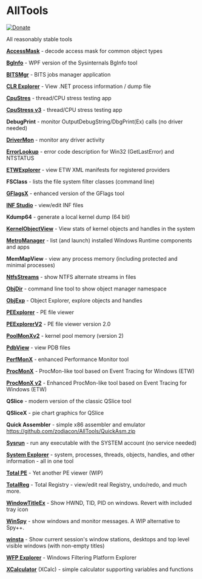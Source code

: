 # AllTools

[![Donate](https://img.shields.io/badge/Donate-PayPal-green.svg)](https://www.paypal.me/pavelyosifovich)

All reasonably stable tools

**[AccessMask](https://github.com/zodiacon/AccessMask)** - decode access mask for common object types

**[BgInfo](https://github.com/zodiacon/BgInfo)** - WPF version of the Sysinternals BgInfo tool

**[BITSMgr](https://github.com/zodiacon/BITSManager)** - BITS jobs manager application

**[CLR Explorer](https://github.com/zodiacon/CLRExplorer)** - View .NET process information / dump file

**[CpuStres](https://github.com/zodiacon/CPUStress)** - thread/CPU stress testing app

**[CpuStress v3](https://github.com/zodiacon/CPUStress)** - thread/CPU stress testing app

**DebugPrint** - monitor OutputDebugString/DbgPrint(Ex) calls (no driver needed)

**[DriverMon](https://github.com/zodiacon/DriverMon)** - monitor any driver activity

**[ErrorLookup](https://github.com/zodiacon/ErrorLookup)** - error code description for Win32 (GetLastError) and NTSTATUS

**[ETWExplorer](https://github.com/zodiacon/EtwExplorer)** - view ETW XML manifests for registered providers

**FSClass** - lists the file system filter classes (command line)

**[GFlagsX](https://github.com/zodiacon/GflagsX)** - enhanced version of the GFlags tool

**[INF Studio](https://github.com/zodiacon/InfStudio)** - view/edit INF files

**Kdump64** - generate a local kernel dump (64 bit)

**[KernelObjectView](https://github.com/zodiacon/KernelObjectView)** - View stats of kernel objects and handles in the system

**[MetroManager](https://github.com/zodiacon/MetroManager)** - list (and launch) installed Windows Runtime components and apps

**MemMapView** - view any process memory (including protected and minimal processes)

**[NtfsStreams](https://github.com/zodiacon/NtfsStreams)** - show NTFS alternate streams in files

**[ObjDir](https://github.com/zodiacon/ObjDir)** - command line tool to show object manager namespace

**[ObjExp](https://github.com/zodiacon/ObjectExplorer)** - Object Explorer, explore objects and handles

**[PEExplorer](https://github.com/zodiacon/PEExplorer)** - PE file viewer

**[PEExplorerV2](https://github.com/zodiacon/PEExplorerV2)** - PE file viewer version 2.0

**[PoolMonXv2](https://github.com/zodiacon/PoolMonXv2)** - kernel pool memory (version 2)

**[PdbView](https://github.com/zodiacon/PdbView)** - view PDB files

**[PerfMonX](https://github.com/zodiacon/PerfMonX)** - enhanced Performance Monitor tool

**[ProcMonX](https://github.com/zodiacon/ProcMonX)** - ProcMon-like tool based on Event Tracing for Windows (ETW)

**[ProcMonX v2](https://github.com/zodiacon/ProcMonXv2)** - Enhanced ProcMon-like tool based on Event Tracing for Windows (ETW)

**QSlice** - modern version of the classic QSlice tool

**QSliceX** - pie chart graphics for QSlice

**Quick Assembler** - simple x86 assembler and emulator <https://github.com/zodiacon/AllTools/QuickAsm.zip>

**[Sysrun](https://github.com/zodiacon/sysrun)** - run any executable with the SYSTEM account (no service needed)

**[System Explorer](https://github.com/zodiacon/SystemExplorer)** - system, processes, threads, objects, handles, and other information - all in one tool

**[Total PE](https://github.com/zodiacon/TotalPE)** - Yet another PE viewer (WIP)

**[TotalReg](https://github.com/zodiacon/TotalRegistry)** - Total Registry - view/edit real Registry, undo/redo, and much more.

**[WindowTitleEx](https://github.com/zodiacon/WindowTitleEx)** - Show HWND, TID, PID on windows. Revert with included tray icon

**[WinSpy](https://github.com/zodiacon/WinSpy)** - show windows and monitor messages. A WIP alternative to Spy++.

**[winsta](https://github.com/zodiacon/winsta)** - Show current session's window stations, desktops and top level visible windows (with non-empty titles)

**[WFP Explorer](https://github.com/zodiacon/wfpexplorer)** - Windows Filtering Platform Explorer

**[XCalculator](https://github.com/zodiacon/CalculatorX)** (XCalc) - simple calculator supporting variables and functions


